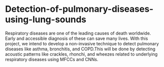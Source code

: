 # Detection-of-pulmonary-diseases-using-lung-sounds

Respiratory diseases are one of the leading causes of death worldwide. Early and accessible diagnosis of these can save many lives. With this project, we intend to develop a non-invasive technique to detect pulmonary diseases like asthma, bronchitis, and COPD.This will be done by detecting acoustic patterns like crackles, rhonchi, and wheezes related to underlying respiratory diseases using MFCCs and CNNs.
